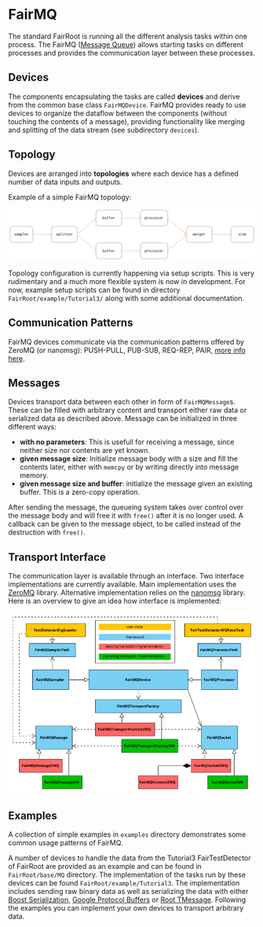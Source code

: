 # FairMQ

The standard FairRoot is running all the different analysis tasks within one process. The FairMQ ([Message Queue](http://en.wikipedia.org/wiki/Message_queue)) allows starting tasks on different processes and provides the communication layer between these processes.

## Devices

The components encapsulating the tasks are called **devices** and derive from the common base class `FairMQDevice`. FairMQ provides ready to use devices to organize the dataflow between the components (without touching the contents of a message), providing functionality like merging and splitting of the data stream (see subdirectory `devices`).

## Topology

Devices are arranged into **topologies** where each device has a defined number of data inputs and outputs.

Example of a simple FairMQ topology:

![example of FairMQ topology](../docs/images/fairmq-example-topology.png?raw=true "Example of possible FairMQ topology")

Topology configuration is currently happening via setup scripts. This is very rudimentary and a much more flexible system is now in development. For now, example setup scripts can be found in directory `FairRoot/example/Tutorial3/` along with some additional documentation.

## Communication Patterns

FairMQ devices communicate via the communication patterns offered by ZeroMQ (or nanomsg): PUSH-PULL, PUB-SUB, REQ-REP, PAIR, [more info here](http://api.zeromq.org/4-0:zmq-socket).

## Messages

Devices transport data between each other in form of `FairMQMessage`s. These can be filled with arbitrary content and transport either raw data or serialized data as described above. Message can be initialized in three different ways:
 - **with no parameters**: This is usefull for receiving a message, since neither size nor contents are yet known.
 - **given message size**: Initialize message body with a size and fill the contents later, either with `memcpy` or by writing directly into message memory.
 - **given message size and buffer**: initialize the message given an existing buffer. This is a zero-copy operation.

After sending the message, the queueing system takes over control over the message body and will free it with `free()` after it is no longer used. A callback can be given to the message object, to be called instead of the destruction with `free()`.

## Transport Interface

The communication layer is available through an interface. Two interface implementations are currently available. Main implementation uses the [ZeroMQ](http://zeromq.org) library. Alternative implementation relies on the [nanomsg](http://nanomsg.org) library. Here is an overview to give an idea how interface is implemented:

![FairMQ transport interface](../docs/images/fairmq-transport-interface.png?raw=true "FairMQ transport interface")

## Examples

A collection of simple examples in `examples` directory demonstrates some common usage patterns of FairMQ.

A number of devices to handle the data from the Tutorial3 FairTestDetector of FairRoot are provided as an example and can be found in `FairRoot/base/MQ` directory. The implementation of the tasks run by these devices can be found `FairRoot/example/Tutorial3`. The implementation includes sending raw binary data as well as serializing the data with either [Boost Serialization](http://www.boost.org/doc/libs/release/libs/serialization/), [Google Protocol Buffers](https://developers.google.com/protocol-buffers/) or [Root TMessage](http://root.cern.ch/root/html/TMessage.html). Following the examples you can implement your own devices to transport arbitrary data.
